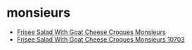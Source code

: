 # monsieurs

 * [Frisee Salad With Goat Cheese Croques Monsieurs](../../index/f/frisee-salad-with-goat-cheese-croques-monsieurs-10703.json)
 * [Frisee Salad With Goat Cheese Croques Monsieurs 10703](../../index/f/frisee-salad-with-goat-cheese-croques-monsieurs-10703.json)
